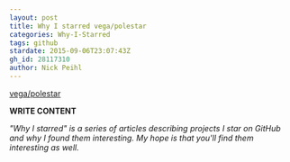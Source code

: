 ```yaml
---
layout: post
title: Why I starred vega/polestar
categories: Why-I-Starred
tags: github
stardate: 2015-09-06T23:07:43Z
gh_id: 28117310
author: Nick Peihl
---
```


[vega/polestar](star.repo.html_url)

**WRITE CONTENT**

*"Why I starred" is a series of articles describing projects I star on GitHub and why I found them interesting. My hope is that you'll find them interesting as well.*

